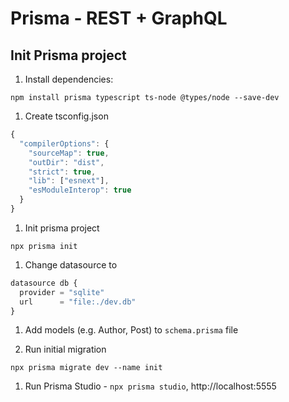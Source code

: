 # Prisma - REST + GraphQL

## Init Prisma project

1. Install dependencies:

`npm install prisma typescript ts-node @types/node --save-dev`

1. Create tsconfig.json

```ts
{
  "compilerOptions": {
    "sourceMap": true,
    "outDir": "dist",
    "strict": true,
    "lib": ["esnext"],
    "esModuleInterop": true
  }
}
```

1. Init prisma project

`npx prisma init`

1. Change datasource to

```ts
datasource db {
  provider = "sqlite"
  url      = "file:./dev.db"
}
```

1. Add models (e.g. Author, Post) to `schema.prisma` file

1. Run initial migration

`npx prisma migrate dev --name init`

1. Run Prisma Studio - `npx prisma studio`, http://localhost:5555